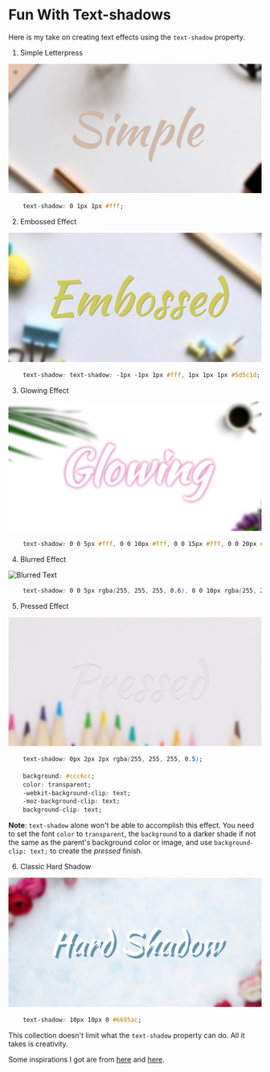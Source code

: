 # Fun With Text-shadows

Here is my take on creating text effects using the `text-shadow` property.

1. Simple Letterpress

![Simple Shadow Effect](assets/images/simple.jpg)

```css
    text-shadow: 0 1px 1px #fff;
```

2. Embossed Effect

![Embossed Text](assets/images/embossed.jpg)

```css
    text-shadow: text-shadow: -1px -1px 1px #fff, 1px 1px 1px #5d5c1d;
```

3. Glowing Effect

![Glowing Text](assets/images/glowing.jpg)

```css
    text-shadow: 0 0 5px #fff, 0 0 10px #fff, 0 0 15px #fff, 0 0 20px #ff1493, 0 0 25px #8a2be2;
```

4. Blurred Effect

![Blurred Text](asset/images/blurred.jpg)

```css
    text-shadow: 0 0 5px rgba(255, 255, 255, 0.6), 0 0 10px rgba(255, 255, 255, 0.4), 0 0 15px rgba(255, 255, 255, 0.3);
```

5. Pressed Effect

![Pressed Text](assets/images/pressed.jpg)

```css
    text-shadow: 0px 2px 2px rgba(255, 255, 255, 0.5);

    background: #ccc6cc;
    color: transparent;
    -webkit-background-clip: text;
    -moz-background-clip: text;
    background-clip: text;
```

**Note**: `text-shadow` alone won't be able to accomplish this effect. You need to set the font `color` to `transparent`, the `background` to a darker shade if not the same as the parent's background color or image, and use `background-clip: text;` to create the *pressed* finish.

6. Classic Hard Shadow

![Hard Shadow](assets/images/hard-shadow.jpg)

```css
    text-shadow: 10px 10px 0 #6695ac;
```

This collection doesn't limit what the `text-shadow` property can do. All it takes is creativity.

Some inspirations I got are from [here](https://mayvendev.com/blog/inner-shadows-in-css-images-text-and-beyond) and [here](https://www.midwinter-dg.com/blog_demos/css-text-shadows/).